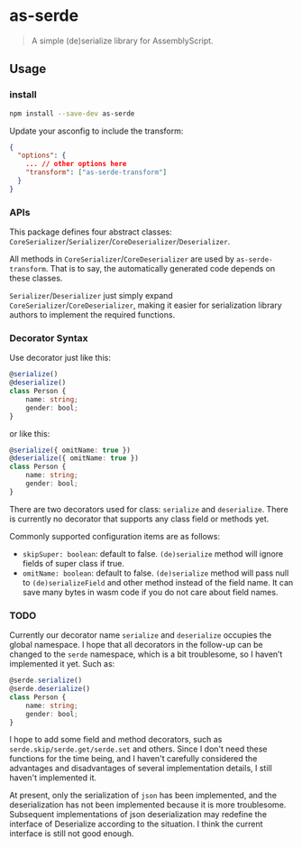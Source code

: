 # as-serde

> A simple (de)serialize library for AssemblyScript.

## Usage

### install

```sh
npm install --save-dev as-serde
```

Update your asconfig to include the transform:

```json
{
  "options": {
    ... // other options here
    "transform": ["as-serde-transform"]
  }
}
```

### APIs

This package defines four abstract classes: `CoreSerializer`/`Serializer`/`CoreDeserializer`/`Deserializer`.

All methods in `CoreSerializer`/`CoreDeserializer` are used by `as-serde-transform`. That is to say, the automatically generated code depends on these classes.

`Serializer`/`Deserializer` just simply expand `CoreSerializer`/`CoreDeserializer`, making it easier for serialization library authors to implement the required functions.

### Decorator Syntax

Use decorator just like this:

```ts
@serialize()
@deserialize()
class Person {
    name: string;
    gender: bool;
}
```

or like this:

```ts
@serialize({ omitName: true })
@deserialize({ omitName: true })
class Person {
    name: string;
    gender: bool;
}
```

There are two decorators used for class: `serialize` and `deserialize`. There is currently no decorator that supports any class field or methods yet.

Commonly supported configuration items are as follows:

-   `skipSuper: boolean`: default to false. `(de)serialize` method will ignore fields of super class if true.
-   `omitName: boolean`: default to false. `(de)serialize` method will pass null to `(de)serializeField` and other method instead of the field name. It can save many bytes in wasm code if you do not care about field names.

### TODO

Currently our decorator name `serialize` and `deserialize` occupies the global namespace.
I hope that all decorators in the follow-up can be changed to the `serde` namespace, which is a bit troublesome, so I haven’t implemented it yet.
Such as:

```ts
@serde.serialize()
@serde.deserialize()
class Person {
    name: string;
    gender: bool;
}
```

I hope to add some field and method decorators, such as `serde.skip/serde.get/serde.set` and others. Since I don't need these functions for the time being, and I haven't carefully considered the advantages and disadvantages of several implementation details, I still haven't implemented it.

At present, only the serialization of `json` has been implemented, and the deserialization has not been implemented because it is more troublesome. Subsequent implementations of json deserialization may redefine the interface of Deserialize according to the situation. I think the current interface is still not good enough.
